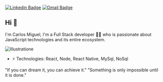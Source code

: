 [![Linkedin Badge](https://img.shields.io/badge/-carlosmiguel-blue?style=flat-square&logo=Linkedin&logoColor=white&link=https://www.linkedin.com/in/carlos-miguel-380413197/)](https://www.linkedin.com/in/carlos-miguel-380413197/)
[![Gmail Badge](https://img.shields.io/badge/-carlos.miguel.oliveira.17@gmail.com-c14438?style=flat-square&logo=Gmail&logoColor=white&link=mailto:carlos.miguel.oliveira.17@gmail.com)](mailto:carlos.miguel.oliveira.17@gmail.com)
## Hi 👋 
I'm Carlos Miguel, I'm a Full Stack developer 👨‍💻 who is passionate about JavaScript technologies and its entire ecosystem. 

<img alt="Illustratione" src= "https://github.com/solrachix/solrachix/blob/master/background.png?raw=true" />

-  ⚡ Technologies: React, Node, React Native, MySql, NoSql

"If you can dream it, you can achieve it."
"Something is only impossible until it is done."
